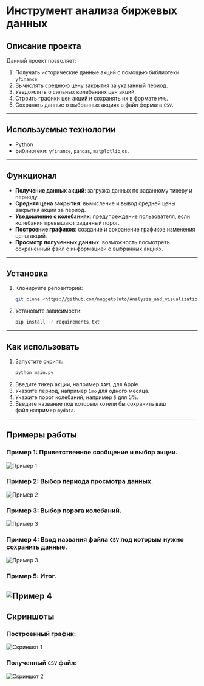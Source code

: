 # Инструмент анализа биржевых данных

## Описание проекта

Данный проект позволяет:
1. Получать исторические данные акций с помощью библиотеки `yfinance`.
2. Вычислять среднюю цену закрытия за указанный период.
3. Уведомлять о сильных колебаниях цен акций.
4. Строить графики цен акций и сохранять их в формате `PNG`.
5. Сохранять данные о выбранных акциях в файл формата `CSV`.
---

## Используемые технологии

- Python
- Библиотеки: `yfinance`, `pandas`, `matplotlib`,`os`.

---

## Функционал

- **Получение данных акций**: загрузка данных по заданному тикеру и периоду.
- **Средняя цена закрытия**: вычисление и вывод средней цены закрытия акций за период.
- **Уведомление о колебаниях**: предупреждение пользователя, если колебания превышают заданный порог.
- **Построение графиков**: создание и сохранение графиков изменения цены акций.
- **Просмотр полученных данных**: возможность посмотреть сохраненный файл с информацией о выбранных акциях.
---

## Установка

1. Клонируйте репозиторий:
   ```bash
   git clone <https://github.com/nuggetpluto/Analysis_and_visualization_of_stock_data.git>
2. Установите зависимости:
    ```bash
   pip install -r requirements.txt

---

## Как использовать

1. Запустите скрипт:
    ```bash
   python main.py
2. Введите тикер акции, например `AAPL` для Apple.
3. Укажите период, например `1mo` для одного месяца.
4. Укажите порог колебаний, например `5` для 5%.
5. Введите название под которым хотели бы сохранить ваш файл,например `mydata`.

---

## Примеры работы

### Пример 1: Приветственное сообщение и выбор акции.
![Пример 1](imgs_for_readme/entering_the_ticker.jpg)

### Пример 2: Выбор периода просмотра данных.
![Пример 2](imgs_for_readme/entering_period.jpg)

### Пример 3: Выбор порога колебаний.
![Пример 3](imgs_for_readme/percentage_input.jpg)

### Пример 4: Ввод названия файла `CSV` под которым нужно сохранить данные.
![Пример 3](imgs_for_readme/entering_the_name_of_file.png)

### Пример 5: Итог.
![Пример 4](imgs_for_readme/finally.png)
---

## Скриншоты

### Построенный график:
![Скриншот 1](AAPL_1mo_stock_price_chart.png)
### Полученный `CSV` файл:
![Скриншот 2](imgs_for_readme/Received_csv.png)






